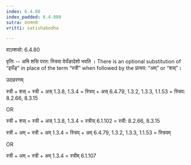 ```yaml
---
index: 6.4.80
index_padded: 6.4.080
sutra: वाऽम्शसोः
vritti: satishabodha

---
```

 वाऽम्शसो: 6.4.80 


वृत्तिः -- अमि शसि परत: स्त्रिया वेयँङादेशो भवति । There is an optional substitution of “इयँङ्” in place of the term “स्त्री” when followed by the प्रत्यय: “अम्” or “शस्”। 


उदाहरणम् 


स्त्री + शस् = स्त्री + अस् 1.3.8, 1.3.4 = स्त्रिय् + अस् 6.4.79, 1.3.2, 1.3.3, 1.1.53 = स्त्रिय: 8.2.66, 8.3.15 


OR 


स्त्री + शस् = स्त्री + अस् 1.3.8, 1.3.4 = स्त्रीस् 6.1.102 = स्त्री: 8.2.66, 8.3.15 


स्त्री + अम् = स्त्री + अम् 1.3.4 = स्त्रिय् + अम् 6.4.79, 1.3.2, 1.3.3, 1.1.53 = स्त्रियम् 


OR 


स्त्री + अम् = स्त्री + अम् 1.3.4 = स्त्रीम् 6.1.107 